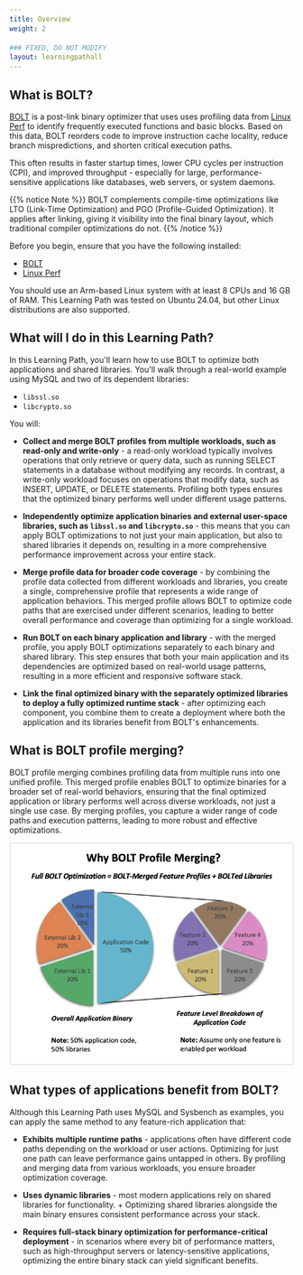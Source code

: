 ```yaml
---
title: Overview
weight: 2

### FIXED, DO NOT MODIFY
layout: learningpathall
---
```


## What is BOLT?

[BOLT](https://github.com/llvm/llvm-project/blob/main/bolt/README.md) is a post-link binary optimizer that uses uses profiling data from [Linux Perf](/install-guides/perf/) to identify frequently executed functions and basic blocks. Based on this data, BOLT reorders code to improve instruction cache locality, reduce branch mispredictions, and shorten critical execution paths.

This often results in faster startup times, lower CPU cycles per instruction (CPI), and improved throughput - especially for large, performance-sensitive applications like databases, web servers, or system daemons.

{{% notice Note %}}
BOLT complements compile-time optimizations like LTO (Link-Time Optimization) and PGO (Profile-Guided Optimization). It applies after linking, giving it visibility into the final binary layout, which traditional compiler optimizations do not.
{{% /notice %}}

Before you begin, ensure that you have the following installed:

- [BOLT](/install-guides/bolt/) 
- [Linux Perf](/install-guides/perf/)

You should use an Arm-based Linux system with at least 8 CPUs and 16 GB of RAM. This Learning Path was tested on Ubuntu 24.04, but other Linux distributions are also supported.

## What will I do in this Learning Path?

In this Learning Path, you'll learn how to use BOLT to optimize both applications and shared libraries. You'll walk through a real-world example using MySQL and two of its dependent libraries: 

- `libssl.so` 
- `libcrypto.so`

You will:

- **Collect and merge BOLT profiles from multiple workloads, such as read-only and write-only** - a read-only workload typically involves operations that only retrieve or query data, such as running SELECT statements in a database without modifying any records. In contrast, a write-only workload focuses on operations that modify data, such as INSERT, UPDATE, or DELETE statements. Profiling both types ensures that the optimized binary performs well under different usage patterns.

- **Independently optimize application binaries and external user-space libraries, such as `libssl.so` and `libcrypto.so`** - this means that you can apply BOLT optimizations to not just your main application, but also to shared libraries it depends on, resulting in a more comprehensive performance improvement across your entire stack.

- **Merge profile data for broader code coverage** - by combining the profile data collected from different workloads and libraries, you create a single, comprehensive profile that represents a wide range of application behaviors. This merged profile allows BOLT to optimize code paths that are exercised under different scenarios, leading to better overall performance and coverage than optimizing for a single workload.

- **Run BOLT on each binary application and library** - with the merged profile, you apply BOLT optimizations separately to each binary and shared library. This step ensures that both your main application and its dependencies are optimized based on real-world usage patterns, resulting in a more efficient and responsive software stack.

- **Link the final optimized binary with the separately optimized libraries to deploy a fully optimized runtime stack** - after optimizing each component, you combine them to create a deployment where both the application and its libraries benefit from BOLT's enhancements.

## What is BOLT profile merging?

BOLT profile merging combines profiling data from multiple runs into one unified profile. This merged profile enables BOLT to optimize binaries for a broader set of real-world behaviors, ensuring that the final optimized application or library performs well across diverse workloads, not just a single use case. By merging profiles, you capture a wider range of code paths and execution patterns, leading to more robust and effective optimizations.

![Diagram showing how BOLT profile merging combines multiple runtime profiles into a single optimized view#center](bolt-merge.png "Why BOLT profile merging improves optimization coverage")

## What types of applications benefit from BOLT?

Although this Learning Path uses MySQL and Sysbench as examples, you can apply the same method to any feature-rich application that:

- **Exhibits multiple runtime paths** - applications often have different code paths depending on the workload or user actions. Optimizing for just one path can leave performance gains untapped in others. By profiling and merging data from various workloads, you ensure broader optimization coverage.

- **Uses dynamic libraries** - most modern applications rely on shared libraries for functionality. + Optimizing shared libraries alongside the main binary ensures consistent performance across your stack.

- **Requires full-stack binary optimization for performance-critical deployment** - in scenarios where every bit of performance matters, such as high-throughput servers or latency-sensitive applications, optimizing the entire binary stack can yield significant benefits.


